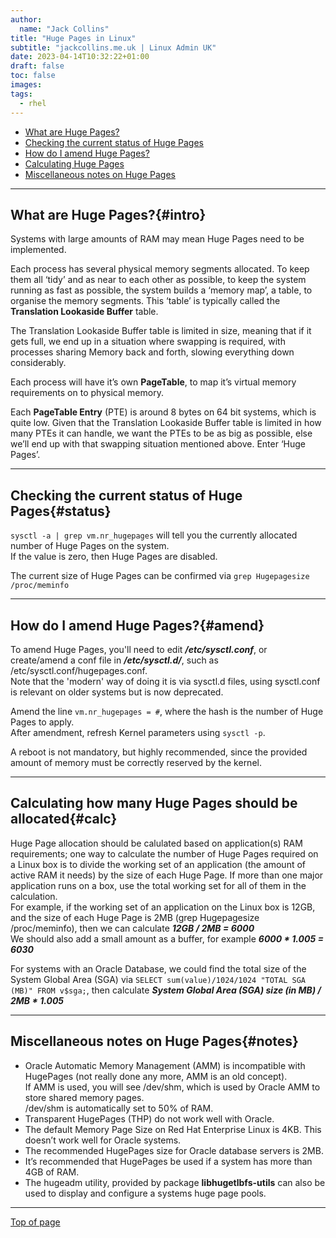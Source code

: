 ```yaml
---
author:
  name: "Jack Collins"
title: "Huge Pages in Linux"
subtitle: "jackcollins.me.uk | Linux Admin UK"
date: 2023-04-14T10:32:22+01:00
draft: false
toc: false
images:
tags:
  - rhel
---
```


- [What are Huge Pages?](#intro)
- [Checking the current status of Huge Pages](#status)
- [How do I amend Huge Pages?](#amend)
- [Calculating Huge Pages](#calc)
- [Miscellaneous notes on Huge Pages](#notes)

---

## What are Huge Pages?{#intro}

Systems with large amounts of RAM may mean Huge Pages need to be implemented.

Each process has several physical memory segments allocated. To keep them all ‘tidy’ and as near to each other as possible, to keep the system running as fast as possible, the system builds a ‘memory map’, a table, to organise the memory segments. This ‘table’ is typically called the **Translation Lookaside Buffer** table.

The Translation Lookaside Buffer table is limited in size, meaning that if it gets full, we end up in a situation where swapping is required, with processes sharing Memory back and forth, slowing everything down considerably.

Each process will have it’s own **PageTable**, to map it’s virtual memory requirements on to physical memory.

Each **PageTable Entry** (PTE) is around 8 bytes on 64 bit systems, which is quite low. Given that the Translation Lookaside Buffer table is limited in how many PTEs it can handle, we want the PTEs to be as big as possible, else we’ll end up with that swapping situation mentioned above. Enter ‘Huge Pages’.

---

## Checking the current status of Huge Pages{#status}

```sysctl -a | grep vm.nr_hugepages``` will tell you the currently allocated number of Huge Pages on the system.  
If the value is zero, then Huge Pages are disabled.

The current size of Huge Pages can be confirmed via ```grep Hugepagesize /proc/meminfo```

---

## How do I amend Huge Pages?{#amend}

To amend Huge Pages, you'll need to edit ***/etc/sysctl.conf***, or create/amend a conf file in ***/etc/sysctl.d/***, such as /etc/sysctl.conf/hugepages.conf.  
Note that the 'modern' way of doing it is via sysctl.d files, using sysctl.conf is relevant on older systems but is now deprecated.

Amend the line ```vm.nr_hugepages = #```, where the hash is the number of Huge Pages to apply.  
After amendment, refresh Kernel parameters using ```sysctl -p```.

A reboot is not mandatory, but highly recommended, since the provided amount of memory must be correctly reserved by the kernel.

---

## Calculating how many Huge Pages should be allocated{#calc}

Huge Page allocation should be calulated based on application(s) RAM requirements; one way to calculate the number of Huge Pages required on a Linux box is to divide the working set of an application (the amount of active RAM it needs) by the size of each Huge Page. If more than one major application runs on a box, use the total working set for all of them in the calculation.  
For example, if the working set of an application on the Linux box is 12GB, and the size of each Huge Page is 2MB (grep Hugepagesize /proc/meminfo), then we can calculate ***12GB / 2MB = 6000***  
We should also add a small amount as a buffer, for example ***6000 * 1.005 = 6030***

For systems with an Oracle Database, we could find the total size of the System Global Area (SGA) via ```SELECT sum(value)/1024/1024 "TOTAL SGA (MB)" FROM v$sga;```, then calculate ***System Global Area (SGA) size (in MB) / 2MB * 1.005***

---

## Miscellaneous notes on Huge Pages{#notes}

- Oracle Automatic Memory Management (AMM) is incompatible with HugePages (not really done any more, AMM is an old concept).  
If AMM is used, you will see /dev/shm, which is used by Oracle AMM to store shared memory pages.  
/dev/shm is automatically set to 50% of RAM.
- Transparent HugePages (THP) do not work well with Oracle.
- The default Memory Page Size on Red Hat Enterprise Linux is 4KB. This doesn’t work well for Oracle systems.
- The recommended HugePages size for Oracle database servers is 2MB.
- It’s recommended that HugePages be used if a system has more than 4GB of RAM.
- The hugeadm utility, provided by package **libhugetlbfs-utils** can also be used to display and configure a systems huge page pools.

---

[Top of page](#top)